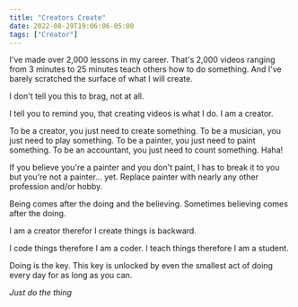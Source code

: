 ```yaml
---
title: "Creators Create"
date: 2022-08-29T19:06:06-05:00
tags: ["Creator"]
---
```


I've made over 2,000 lessons in my career. That's 2,000 videos ranging from 3 minutes to 25 minutes teach others how to do something. And I've barely scratched the surface of what I will create. 

I don't tell you this to brag, not at all. 

I tell you to remind you, that creating videos is what I do. I am a creator. 

To be a creator, you just need to create something. 
To be a musician, you just need to play something. 
To be a painter, you just need to paint something. 
To be an accountant, you just need to count something. Haha!

If you believe you're a painter and you don't paint, I has to break it to you but you're not a painter... yet. Replace painter with nearly any other profession and/or hobby. 

Being comes after the doing and the believing. Sometimes believing comes after the doing.

I am a creator therefor I create things is backward. 

I code things therefore I am a coder. 
I teach things therefore I am a student. 

Doing is the key. This key is unlocked by even the smallest act of doing every day for as long as you can.

*Just do the thing* 
